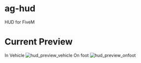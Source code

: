 # ag-hud
HUD for FiveM

# Current Preview 
 In Vehicle
![hud_preview_vehicle](https://github.com/Agnarz/ag-hud/assets/45544559/e5872070-cb80-4d69-bb86-3adcf8cbba82)
  On foot
![hud_preview_onfoot](https://github.com/Agnarz/ag-hud/assets/45544559/ba1a5997-01c9-4d3b-aff2-f90e18f60659)
